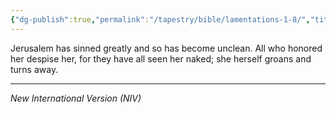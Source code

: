 ```yaml
---
{"dg-publish":true,"permalink":"/tapestry/bible/lamentations-1-8/","title":"Lamentations 1:8","hide":true,"tags":["bible"],"dgHomeLink":true,"dgShowLocalGraph":true,"dgEnableSearch":true}
---
```


Jerusalem has sinned greatly and so has become unclean.
All who honored her despise her, for they have all seen her naked;
she herself groans and turns away.

---
*New International Version (NIV)*